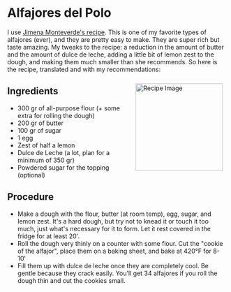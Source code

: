 # Alfajores del Polo
<!--<img src="AlfajorDelPolo.jpg" alt="Recipe Image" width = "200" height = "auto" style="margin:10px" align = "right">-->

I use <a href="https://es-la.facebook.com/JimenaMonteverdePaginaoficial/photos/los-famosos-alfajores-del-polo-una-receta-que-siempre-sale-bien-muyyy-f%C3%A1cil-de-h/2534269519981422/" target="_blank"> Jimena Monteverde's recipe</a>. 
This is one of my favorite types of alfajores (ever), and they are pretty easy to make. They are super rich but taste amazing.
My tweaks to the recipe: a reduction in the amount of butter and the amount of dulce de leche, adding a little bit of lemon zest to the dough, and making them much smaller than she recommends. So here is the recipe, translated and with my recommendations:

<img src="AlfajorDelPolo.jpg" alt="Recipe Image" width = "200" height = "auto" style="margin:10px" align = "right">

## Ingredients
- 300 gr of all-purpose flour (+ some extra for rolling the dough)
- 200 gr of butter
- 100 gr of sugar
- 1 egg
- Zest of half a lemon
- Dulce de Leche (a lot, plan for a minimum of 350 gr)
- Powdered sugar for the topping (optional)

## Procedure
- Make a dough with the flour, butter (at room temp), egg, sugar, and lemon zest. It's a hard dough, but try not to knead it or touch it too much, just what's necessary for it to form. Let it rest covered in the fridge for at least 20'.
- Roll the dough very thinly on a counter with some flour. Cut the "cookie of the alfajor", place them on a baking sheet, and bake at 420°F for 8-10'
- Fill them up with dulce de leche once they are completely cool. Be gentle because they crack easily. You'll get 34 alfajores if you roll the dough thin and cut the cookies small.</li> 

<!--
<div class="recipe-container">
  <div class="recipe-text">
    <h1>Alfajores del Polo</h1>
    <p>I use <a href="https://es-la.facebook.com/JimenaMonteverdePaginaoficial/photos/los-famosos-alfajores-del-polo-una-receta-que-siempre-sale-bien-muyyy-f%C3%A1cil-de-h/2534269519981422/" target="_blank"> Jimena Monteverde's recipe</a>. This is one of my favorite types of alfajores (ever), and they are pretty easy to make. They are super rich but taste amazing and will win anyone over.</p>
    <p> My tweaks to the recipe: a reduction in the amount of butter and the amount of dulce de leche, adding a little bit of lemon zest to the dough, and I like making them much smaller than she recommends. So here is the recipe, translated and with my recommendations:</p>
    <h3>Ingredients</h3>
       <ul>
        <li>300 gr of all-purpose flour (+ some extra for rolling the dough)</li>
        <li>200 gr of butter</li>
        <li>100 gr of sugar</li>
        <li>1 egg</li>
        <li>Zest of half a lemon</li>
        <li>Dulce de Leche (a lot, plan for a minimum of 350 gr)</li>
        <li>Powdered Sugar for the topping (optional)</li>
        </ul> </p>
    <h3>Procedure</h3>
        <ul>
        <li>Make a dough with the flour, butter (at room temp), egg, sugar, and lemon zest. It's a hard dough, but try not to knead it or touch it too much, just what's necessary for it to form. Let it rest covered in the fridge for at least 20'. I usually use plastic wrap. </li>
        <li>Roll the dough very thinly on a counter with some flour. Cut the "cookie of the alfajor", place them on a baking sheet, and bake at 420°F for 8-10'. </li>
        <li>Fill them up with dulce de leche once they are completely cool. Be gentle because they crack easily. You'll get 34 alfajores if you roll the dough thin and cut the cookies small.</li> 
        </ul></p>
  </div>
  <div class="recipe-image">
    <img src="AlfajorDelPolo.jpg" alt="Recipe Image">
    <div class="recipe-caption">
      <p>Alfajores del polo, sprinkled with powdered sugar for an extra touch.</p>
    </div>
  </div>
</div>
-->
